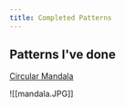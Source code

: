 ```yaml
---
title: Completed Patterns
---
```

## Patterns I've done

[Circular Mandala](assets/mandala.pdf)

![[mandala.JPG]]






